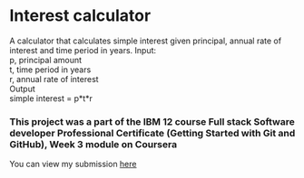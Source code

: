 # Interest calculator

A calculator that calculates simple interest given principal, annual rate of interest and time period in years.
Input: <br>
   p, principal amount <br>
   t, time period in years <br>
   r, annual rate of interest <br>
Output <br>
   simple interest = p\*t*r <br>

### This project was a part of the IBM 12 course Full stack Software developer Professional Certificate (Getting Started with Git and GitHub), Week 3 module on Coursera

You can view my submission [here](https://www.coursera.org/learn/getting-started-with-git-and-github/peer/eDxYX/final-project-submit-your-work-and-review-your-peers/review/4Uv6_G-5Ee6nFxJ8dEwD6Q)

